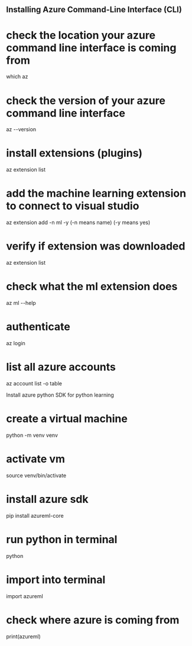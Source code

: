 Installing Azure Command-Line Interface (CLI)
---------------------------------------------------------------------------------------------------------------------------------------

# check the location your azure command line interface is coming from
which az

# check the version of your azure command line interface
az --version

# install extensions (plugins)
az extension list

# add the machine learning extension to connect to visual studio
az extension add -n ml -y (-n means name) (-y means yes)

# verify if extension was downloaded
az extension list

# check what the ml extension does
az ml --help

# authenticate
az login

# list all azure accounts
az account list -o table

Install azure python SDK for python learning
# create a virtual machine
python -m venv venv

# activate vm
source venv/bin/activate

# install azure sdk
pip install azureml-core

# run python in terminal
python

# import into terminal
import azureml

# check where azure is coming from
print(azureml)